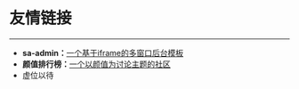 # 友情链接

--- 

- **sa-admin：**[一个基于iframe的多窗口后台模板](https://github.com/click33/sa-admin)
- **颜值排行榜：**[一个以颜值为讨论主题的社区](http://web.yanzhi21.com/)
- 虚位以待 

